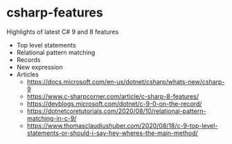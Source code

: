 # csharp-features

Highlights of latest C# 9 and 8 features

* Top level statements
* Relational pattern matching
* Records
* New expression
* Articles
    * https://docs.microsoft.com/en-us/dotnet/csharp/whats-new/csharp-9
    * https://www.c-sharpcorner.com/article/c-sharp-8-features/
    * https://devblogs.microsoft.com/dotnet/c-9-0-on-the-record/
    * https://dotnetcoretutorials.com/2020/08/10/relational-pattern-matching-in-c-9/
    * https://www.thomasclaudiushuber.com/2020/08/18/c-9-top-level-statements-or-should-i-say-hey-wheres-the-main-method/

